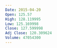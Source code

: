 ```yaml
---
Date: 2015-04-20
Open: 125.57
High: 128.119995
Low: 125.169998
Close: 127.599998
Adj Close: 120.309624
Volume: 47054300
---
```

